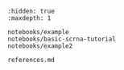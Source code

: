 ```{include} ../README.md

```

```{toctree}
:hidden: true
:maxdepth: 1

notebooks/example
notebooks/basic-scrna-tutorial
notebooks/example2

references.md
```
